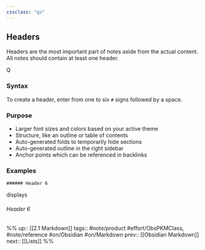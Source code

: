 ```yaml
---
cssclass: "qs"
---
```

## Headers

Headers are the most important part of notes aside from the actual content. All notes should contain at least one header.

Q

### Syntax

To create a header, enter from one to six `#` signs followed by a space. 

### Purpose

- Larger font sizes and colors based on your active theme
- Structure, like an outline or table of contents
- Auto-generated folds to temporarily hide sections
- Auto-generated outline in the right sidebar
- Anchor points which can be referenced in backlinks

### Examples

`###### Header 6`

displays

###### Header 6

%%
up:: [[2.1 Markdown]]
tags:: #note/product #effort/ObsPKMClass, #note/reference #on/Obsidian #on/Markdown 
prev:: [[Obsidian Markdown]]
next:: [[Lists]]
%%
